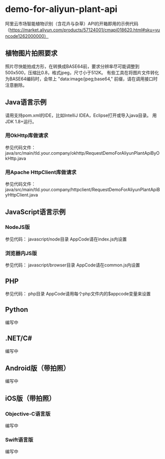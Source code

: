 # demo-for-aliyun-plant-api

阿里云市场智能植物识别（含花卉与杂草）API的开箱即用的示例代码（https://market.aliyun.com/products/57124001/cmapi018620.html#sku=yuncode1262000000）

## 植物图片拍照要求

  照片尽快能拍成方形，在转换成BASE64前，要求分辨率尽可能调整到500x500，压缩比0.8，格式jpeg，尺寸小于512K。
  有些工具在将图片文件转化为BASE64编码时，会带上 "data:image/jpeg;base64," 前缀，请在调用接口时注意删除。

## Java语言示例

  请用支持pom.xml的IDE，比如IntelliJ IDEA，Eclipse打开或导入java目录。
  用JDK 1.8+运行。

### 用OkHttp库做请求

  参见代码文件：java/src/main/tld.your.company/okhttp/RequestDemoForAliyunPlantApiByOkHttp.java

### 用Apache HttpClient库做请求

  参见代码文件：java/src/main/tld.your.company/httpclient/RequestDemoForAliyunPlantApiByHttpClient.java

## JavaScript语言示例

### NodeJS版

  参见代码： javascript/node目录
  AppCode请在index.js内设置

### 浏览器内JS版

  参见代码： javascript/browser目录
  AppCode请在common.js内设置

## PHP

  参见代码： php目录
  AppCode请用每个php文件内的$appcode变量来设置

## Python

  编写中

## .NET/C#

  编写中

## Android版（带拍照）

  编写中

## iOS版（带拍照）

### Objective-C语言版

  编写中
  
### Swift语言版

  编写中